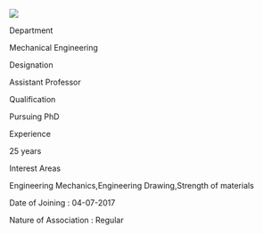 [![](/sites/default/files/styles/faculty_images/public/2019-12/swapnil.png?h=ed46b162&itok=6kX5cjlW)](/sites/default/files/2019-12/swapnil.png)

Department

Mechanical Engineering

Designation

Assistant Professor

Qualification

Pursuing PhD

Experience

25 years

Interest Areas

Engineering Mechanics,Engineering Drawing,Strength of materials  
  
  
Date of Joining : 04-07-2017  
  
Nature of Association : Regular